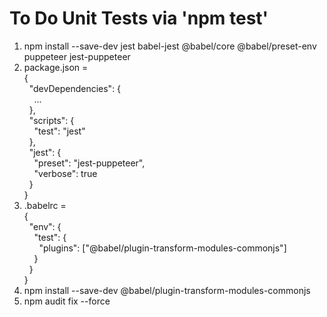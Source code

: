 # To Do Unit Tests via 'npm test'

1) npm install --save-dev jest babel-jest @babel/core @babel/preset-env puppeteer jest-puppeteer
2) package.json = <br>
{ <br>
&nbsp;&nbsp;"devDependencies": { <br>
&nbsp;&nbsp;&nbsp;&nbsp;... <br>
&nbsp;&nbsp;}, <br>
&nbsp;&nbsp;"scripts": { <br>
&nbsp;&nbsp;&nbsp;&nbsp;"test": "jest" <br>
&nbsp;&nbsp;}, <br>
&nbsp;&nbsp;"jest": { <br>
&nbsp;&nbsp;&nbsp;&nbsp;"preset": "jest-puppeteer", <br>
&nbsp;&nbsp;&nbsp;&nbsp;"verbose": true <br>
&nbsp;&nbsp;} <br>
} <br>
3) .babelrc  = <br>
{ <br>
  &nbsp;&nbsp;"env": { <br>
    &nbsp;&nbsp;&nbsp;&nbsp;"test": { <br>
      &nbsp;&nbsp;&nbsp;&nbsp;&nbsp;&nbsp;"plugins": ["@babel/plugin-transform-modules-commonjs"] <br>
&nbsp;&nbsp;&nbsp;&nbsp;} <br>
&nbsp;&nbsp;} <br>
}
4) npm install --save-dev @babel/plugin-transform-modules-commonjs
5) npm audit fix --force